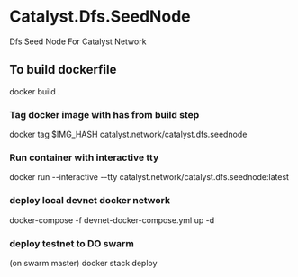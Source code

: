 # Catalyst.Dfs.SeedNode
Dfs Seed Node For Catalyst Network

## To build dockerfile

docker build .

### Tag docker image with has from build step

docker tag $IMG_HASH catalyst.network/catalyst.dfs.seednode  

### Run container with interactive tty

docker run --interactive --tty catalyst.network/catalyst.dfs.seednode:latest

### deploy local devnet docker network

docker-compose -f devnet-docker-compose.yml up -d

### deploy testnet to DO swarm

(on swarm master)
docker stack deploy 

